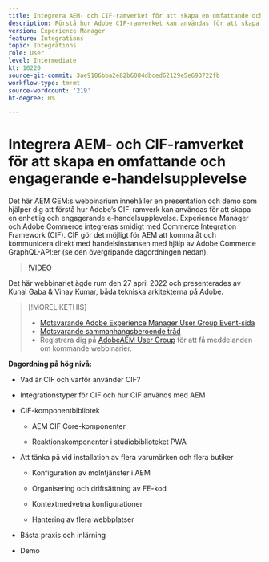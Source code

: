 ```yaml
---
title: Integrera AEM- och CIF-ramverket för att skapa en omfattande och engagerande e-handelsupplevelse
description: Förstå hur Adobe CIF-ramverket kan användas för att skapa en enhetlig och innehållsrik och engagerande handelsupplevelse.
version: Experience Manager
feature: Integrations
topic: Integrations
role: User
level: Intermediate
kt: 10220
source-git-commit: 3ae9186bba2e82b6084dbced62129e5e693722fb
workflow-type: tm+mt
source-wordcount: '219'
ht-degree: 0%

---
```



# Integrera AEM- och CIF-ramverket för att skapa en omfattande och engagerande e-handelsupplevelse

Det här AEM GEM:s webbinarium innehåller en presentation och demo som hjälper dig att förstå hur Adobe’s CIF-ramverk kan användas för att skapa en enhetlig och engagerande e-handelsupplevelse. Experience Manager och Adobe Commerce integreras smidigt med Commerce Integration Framework (CIF). CIF gör det möjligt för AEM att komma åt och kommunicera direkt med handelsinstansen med hjälp av Adobe Commerce GraphQL-API:er (se den övergripande dagordningen nedan).

>[!VIDEO](https://video.tv.adobe.com/v/342565/?quality=12&learn=on)

Det här webbinariet ägde rum den 27 april 2022 och presenterades av Kunal Gaba &amp; Vinay Kumar, båda tekniska arkitekterna på Adobe.

>[!MORELIKETHIS]
>
>* [Motsvarande Adobe Experience Manager User Group Event-sida](https://adobe.ly/3O0uXl5/)
>* [Motsvarande sammanhangsberoende tråd](https://adobe.ly/3jorz5r)
>* Registrera dig på [AdobeAEM User Group](https://aem-augs.adobe.com/) för att få meddelanden om kommande webbinarier.


**Dagordning på hög nivå:**

* Vad är CIF och varför använder CIF?

* Integrationstyper för CIF och hur CIF används med AEM

* CIF-komponentbibliotek

   * AEM CIF Core-komponenter

   * Reaktionskomponenter i studiobiblioteket PWA

* Att tänka på vid installation av flera varumärken och flera butiker

   * Konfiguration av molntjänster i AEM

   * Organisering och driftsättning av FE-kod

   * Kontextmedvetna konfigurationer

   * Hantering av flera webbplatser

* Bästa praxis och inlärning

* Demo
